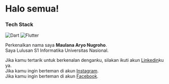 # Halo semua!

### Tech Stack
![Dart](https://img.shields.io/badge/dart-%230175C2.svg?style=for-the-badge&logo=dart&logoColor=white)
![Flutter](https://img.shields.io/badge/Flutter-%2302569B.svg?style=for-the-badge&logo=Flutter&logoColor=white)

Perkenalkan nama saya **Maulana Aryo Nugroho**.\
Saya Lulusan S1 Informatika Universitas Nasional.

Jika kamu tertarik untuk berkenalan denganku, silakan ikuti akun [Linkedin](https://www.linkedin.com/in/maulanaaryo/)ku ya.\
Jika kamu ingin berteman di akun [Instagram](https://www.instagram.com/_maulanaaryo_/).\
Jika kamu ingin berteman di akun [Facebook](https://www.facebook.com/maulana.aryo.7).


